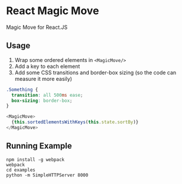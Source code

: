 React Magic Move
================

Magic Move for React.JS

Usage
-----

1. Wrap some ordered elements in `<MagicMove/>`
2. Add a key to each element
3. Add some CSS transitions and border-box sizing (so the code can
   measure it more easily)

```css
.Something {
  transition: all 500ms ease;
  box-sizing: border-box;
}
```

```js
<MagicMove>
  {this.sortedElementsWithKeys(this.state.sortBy)}
</MagicMove>
```

Running Example
---------------
```
npm install -g webpack
webpack
cd examples
python -m SimpleHTTPServer 8000
```
